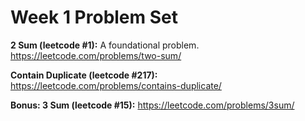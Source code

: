 # Week 1 Problem Set
**2 Sum (leetcode #1):** A foundational problem. https://leetcode.com/problems/two-sum/

**Contain Duplicate (leetcode #217):** https://leetcode.com/problems/contains-duplicate/

**Bonus: 3 Sum (leetcode #15):** https://leetcode.com/problems/3sum/
